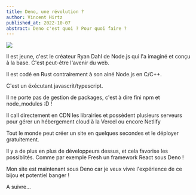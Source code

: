 ```yaml
---
title: Deno, une révolution ?
author: Vincent Hirtz
published_at: 2022-10-07
abstract: Deno c'est quoi ? Pour quoi faire ?
---
```


<img src="../../pixels/snow_den.png"/>

Il est jeune, c'est le créateur Ryan Dahl de Node.js qui l'a imaginé et conçu à
la base. C'est peut-être l'avenir du web.

Il est codé en Rust contrairement à son ainé Node.js en C/C++.

C'est un éxécutant javascrit/typescript.

Il ne porte pas de gestion de packages, c'est à dire fini npm et node_modules :D
!

Il call directement en CDN les librairies et possèdent plusieurs serveurs pour
gérer un hébergement cloud à la Vercel ou encore Netlify

Tout le monde peut créer un site en quelques secondes et le déployer
gratuitement.

Il y a de plus en plus de développeurs dessus, et cela favorise les possiblités.
Comme par exemple Fresh un framework React sous Deno !

Mon site est maintenant sous Deno car je veux vivre l'expérience de ce bijou et
potentiel banger !

A suivre...
